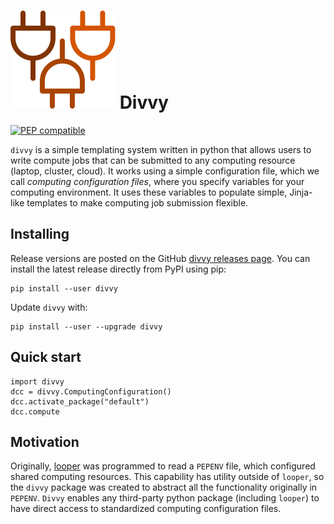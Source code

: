 [logo]: img/logo_divvy.svg

# ![logo][logo] Divvy

[![PEP compatible](http://pepkit.github.io/img/PEP-compatible-green.svg)](http://pepkit.github.io)


`divvy` is a simple templating system written in python that allows users to write compute jobs that can be submitted to any computing resource (laptop, cluster, cloud). It works using a simple configuration file, which we call *computing configuration files*, where you specify variables for your computing environment. It uses these variables to populate simple, Jinja-like templates to make computing job submission flexible. 


## Installing


Release versions are posted on the GitHub [divvy releases page](https://github.com/pepkit/divvy/releases). You can install the latest release directly from PyPI using pip:

```
pip install --user divvy
```

Update `divvy` with:

```
pip install --user --upgrade divvy
```


## Quick start

```
import divvy
dcc = divvy.ComputingConfiguration()
dcc.activate_package("default")
dcc.compute
```

## Motivation

Originally, [looper](http://looper.readthedocs.io/) was programmed to read a `PEPENV` file, which configured shared computing resources. This capability has utility outside of `looper`, so the `divvy` package was created to abstract all the functionality originally in `PEPENV`. `Divvy` enables any third-party python package (including `looper`) to have direct access to standardized computing configuration files.


